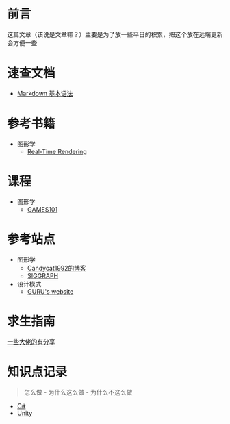
# 前言
这篇文章（该说是文章嘛？）主要是为了放一些平日的积累，把这个放在远端更新会方便一些

# 速查文档
- [Markdown 基本语法](https://markdown.com.cn/basic-syntax/) 

# 参考书籍
- 图形学
  - [Real-Time Rendering](https://www.realtimerendering.com/)

# 课程
- 图形学
  - [GAMES101](https://sites.cs.ucsb.edu/~lingqi/teaching/games101.html)

# 参考站点
- 图形学
  - [Candycat1992的博客](https://candycat1992.github.io/)
  - [SIGGRAPH](https://www.siggraph.org/)
- 设计模式
  - [GURU's website](https://refactoringguru.cn/design-patterns/catalog)

# 求生指南
[一些大佬的有分享](category/Survive.md)

# 知识点记录
> 怎么做 - 为什么这么做 - 为什么不这么做
- [C#](category/Record/CSharp.md)
- [Unity](category/Record/Unity.md)



